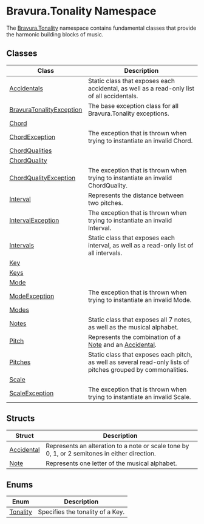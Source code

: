 # Bravura.Tonality Namespace

The [Bravura.Tonality](./Bravura.Tonality.md) namespace contains fundamental classes that provide the harmonic building blocks of music.

## Classes
| Class | Description |
| --- | --- |
| [Accidentals](./Accidentals.md) | Static class that exposes each accidental, as well as a read-only list of all accidentals. |
| [BravuraTonalityException](./BravuraTonalityException.md) | The base exception class for all Bravura.Tonality exceptions. |
| [Chord](./Chord.md) | |
| [ChordException](./ChordException.md) | The exception that is thrown when trying to instantiate an invalid Chord. |
| [ChordQualities](./ChordQualities.md) | |
| [ChordQuality](./ChordQuality.md) | |
| [ChordQualityException](./ChordQualityException.md) | The exception that is thrown when trying to instantiate an invalid ChordQuality. |
| [Interval](./Interval.md) | Represents the distance between two pitches. |
| [IntervalException](./IntervalException.md) | The exception that is thrown when trying to instantiate an invalid Interval. |
| [Intervals](./Intervals.md) | Static class that exposes each interval, as well as a read-only list of all intervals. |
| [Key](./Key.md) | |
| [Keys](./Keys.md) | |
| [Mode](./Mode.md) | |
| [ModeException](./ModeException.md) | The exception that is thrown when trying to instantiate an invalid Mode. |
| [Modes](./Modes.md) | |
| [Notes](./Notes.md) | Static class that exposes all 7 notes, as well as the musical alphabet. |
| [Pitch](./Pitch.md) | Represents the combination of a [Note](./Note.md) and an [Accidental](./Accidental.md). |
| [Pitches](./Pitches.md) | Static class that exposes each pitch, as well as several read-only lists of pitches grouped by commonalities. |
| [Scale](./Scale) | |
| [ScaleException](./ScaleException.md) | The exception that is thrown when trying to instantiate an invalid Scale. |

## Structs
| Struct | Description |
| --- | --- |
| [Accidental](./Accidental.md) | Represents an alteration to a note or scale tone by 0, 1, or 2 semitones in either direction. |
| [Note](./Note.md) | Represents one letter of the musical alphabet. |

## Enums
| Enum | Description |
| --- | --- |
| [Tonality](./Tonality.md) | Specifies the tonality of a Key. |
